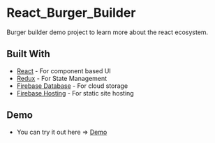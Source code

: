 # React_Burger_Builder
Burger builder demo project to learn more about the react ecosystem.

## Built With

* [React](https://reactjs.org/) - For component based UI
* [Redux](https://redux.js.org/) - For State Management
* [Firebase Database](https://firebase.google.com/) - For cloud storage
* [Firebase Hosting](https://firebase.google.com/) - For static site hosting

## Demo
* You can try it out here => [Demo](https://react-burger-builder-d2639.firebaseapp.com/) 
